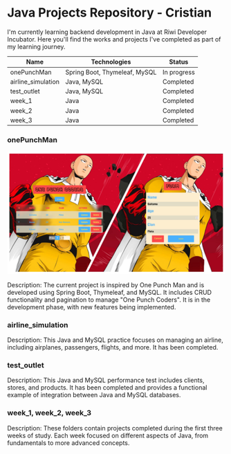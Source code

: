 # Java Projects Repository - Cristian

I'm currently learning backend development in Java at Riwi Developer Incubator. Here you'll find the works and projects I've completed as part of my learning journey.

| Name               | Technologies                       | Status           |
|--------------------|------------------------------------|------------------|
| onePunchMan        | Spring Boot, Thymeleaf, MySQL      | In progress      |
| airline_simulation | Java, MySQL                        | Completed        |
| test_outlet        | Java, MySQL                        | Completed        |
| week_1             | Java                               | Completed        |
| week_2             | Java                               | Completed        |
| week_3             | Java                               | Completed        |


### onePunchMan
![One Punch Man Management View](./onePunchMan/src/main/resources/static/viewOnePuchMan.jpeg)

Description:
The current project is inspired by One Punch Man and is developed using Spring Boot, Thymeleaf, and MySQL. It includes CRUD functionality and pagination to manage "One Punch Coders". It is in the development phase, with new features being implemented.

### airline_simulation

Description: 
This Java and MySQL practice focuses on managing an airline, including airplanes, passengers, flights, and more. It has been completed.

### test_outlet

Description:
This Java and MySQL performance test includes clients, stores, and products. It has been completed and provides a functional example of integration between Java and MySQL databases.

### week_1, week_2, week_3

Description:
These folders contain projects completed during the first three weeks of study. Each week focused on different aspects of Java, from fundamentals to more advanced concepts.
